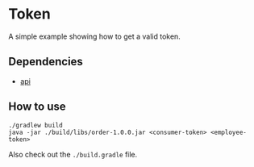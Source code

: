 # Token

A simple example showing how to get a valid token. 
 
## Dependencies

* [api](../api)

## How to use

```
./gradlew build
java -jar ./build/libs/order-1.0.0.jar <consumer-token> <employee-token>
```

Also check out the `./build.gradle` file.
